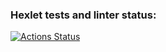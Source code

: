 ### Hexlet tests and linter status:
[![Actions Status](https://github.com/melloru/python-project-52/actions/workflows/hexlet-check.yml/badge.svg)](https://github.com/melloru/python-project-52/actions)